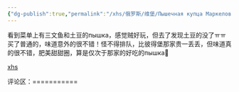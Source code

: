 ```yaml
---
{"dg-publish":true,"permalink":"/xhs/俄罗斯/维堡/Пышечная купца Маркелова｜维堡/","tags":["rednote","维堡"],"updated":"2025-03-30T20:40:27.744+08:00"}
---
```


 

看到菜单上有三文鱼和土豆的пышка，感觉贼好玩，但去了发现土豆的没了ㅠㅠ买了普通的，味道意外的很不错！怪不得排队，比彼得堡那家贵一丢丢，但味道真的很不错，肥美甜甜圈，算是仅次于那家的好吃的пышка🥺

[xhs](https://www.xiaohongshu.com/explore/6751f3a800000000060168c7?xsec_token=ABP6FhAkegOatYI1R8gmxZkt5RHnCaDNdFLeXxXXbP70Y=&xsec_source=pc_user)

评论区：===========

